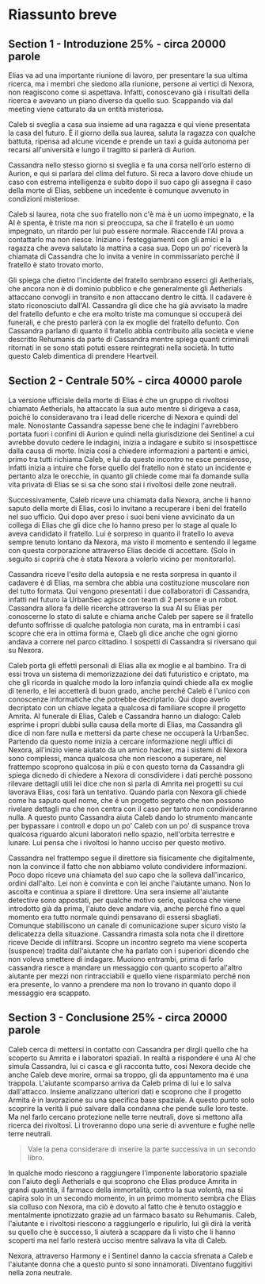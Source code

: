 # Riassunto breve

## Section 1 - Introduzione 25% - circa 20000 parole

Elias va ad una importante riunione di lavoro, per presentare la sua ultima ricerca, ma i membri che siedono alla riunione, persone ai vertici di Nexora, non reagiscono come si aspettava. Infatti, conoscevano già i risultati della ricerca e avevano un piano diverso da quello suo. Scappando via dal meeting viene catturato da un entità misteriosa.

Caleb si sveglia a casa sua insieme ad una ragazza e qui viene presentata la casa del futuro. È il giorno della sua laurea, saluta la ragazza con qualche battuta, ripensa ad alcune vicende e prende un taxi a guida autonoma per recarsi all'università e lungo il tragitto si parlerà di Aurion.

Cassandra nello stesso giorno si sveglia e fa una corsa nell'orlo esterno di Aurion, e qui si parlara del clima del futuro. Si reca a lavoro dove chiude un caso con estrema intelligenza e subito dopo il suo capo gli assegna il caso della morte di Elias, sebbene un incedente è comunque avvenuto in condizioni misteriose.

Caleb si laurea, nota che suo fratello non c'è ma è un uomo impegnato, e la AI è spenta, è triste ma non si preoccupa, sa che il fratello è un uomo impegnato, un ritardo per lui può essere normale. Riaccende l'AI prova a contattarlo ma non riesce. Iniziano i festeggiamenti con gli amici e la ragazza che aveva salutato la mattina a casa sua. Dopo un po' riceverà la chiamata di Cassandra che lo invita a venire in commissariato perchè il fratello è stato trovato morto.

Gli spiega che dietro l'incidente del fratello sembrano esserci gli Aetherials, che ancora non è di dominio pubblico e che generalmente gli Aetherials attaccano convogli in transito e non attaccano dentro le città. Il cadavere è stato riconosciuto dall'AI. Cassandra gli dice che ha già avvisato la madre del fratello defunto e che era molto triste ma comunque si occuperà dei funerali, e che presto parlerà con la ex moglie del fratello defunto. Con Cassandra parlano di quanto il fratello abbia contribuito alla società e viene descritto Rehumanis da parte di Cassandra mentre spiega quanti criminali ritornati in se sono stati potuti essere reintegrati nella società. In tutto questo Caleb dimentica di prendere Heartveil.

## Section 2 - Centrale 50% - circa 40000 parole

La versione ufficiale della morte di Elias è che un gruppo di rivoltosi chiamato Aetherials, ha attaccato la sua auto mentre si dirigeva a casa, poichè lo consideravano tra i lead delle ricerche di Nexora e quindi del male. Nonostante Cassandra sapesse bene che le indagini l'avrebbero portata fuori i confini di Aurion e quindi nella giurisdizione dei Sentinel a cui avrebbe dovuto cedere le indagini, inizia a indagare e subito si insospettisce dalla causa di morte. Inizia cosi a chiedere informazioni a partenti e amici, primo tra tutti richiama Caleb, e lui da questo incontro ne esce pensieroso, infatti inizia a intuire che forse quello del fratello non è stato un incidente e pertanto alza le orecchie, in quanto gli chiede come mai fa domande sulla vita privata di Elias se si sa che sono stai i rivoltosi delle zone neutrali.

Successivamente, Caleb riceve una chiamata dalla Nexora, anche li hanno saputo della morte di Elias, così lo invitano a recuperare i beni del fratello nel suo ufficio. Qui dopo aver preso i suoi beni viene avvicinato da un collega di Elias che gli dice che lo hanno preso per lo stage al quale lo aveva candidato il fratello. Lui è sorpreso in quanto il fratello lo aveva sempre tenuto lontano da Nexora, ma visto il momento e sentendo il legame con questa corporazione attraverso Elias decide di accettare. (Solo in seguito si coprirà che è stata Nexora a volerlo vicino per monitorarlo).

Cassandra riceve l'esito della autopsia e ne resta sorpresa in quanto il cadavere è di Elias, ma sembra che abbia una costituzione muscolare non del tutto formata. Qui vengono presentati i due collaboratori di Cassandra, infatti nel futuro la UrbanSec agisce con team di 2 persone e un robot. Cassandra allora fa delle ricerche attraverso la sua AI su Elias per conoscerne lo stato di salute e chiama anche Caleb per sapere se il fratello defunto soffrisse di qualche patologia non curata, ma in entrambi i casi scopre che era in ottima forma e, Claeb gli dice anche che ogni giorno andava a correre nel parco cittadino. I sospetti di Cassandra si riversano qui su Nexora. 

Caleb porta gli effetti personali di Elias alla ex moglie e al bambino. Tra di essi trova un sistema di memorizzazione dei dati futuristico e criptato, ma che gli ricorda in qualche modo la loro infanzia quindi chiede alla ex moglie di tenerlo, e lei accetterà di buon grado, anche perché Caleb é l'unico con conoscenze informatiche che potrebbe decriptarlo. Qui dopo averlo decriptato con un chiave legata a qualcosa di familiare scopre il progetto Amrita. Al funerale di Elias, Caleb e Cassandra hanno un dialogo: Caleb esprime i propri dubbi sulla causa della morte di Elias, ma Cassandra gli dice di non fare nulla e mettersi da parte chese ne occuperà la UrbanSec. Partendo da questo nome inizia a cercare informazione negli uffici di Nexora, all'inizio viene aiutato da un amico hacker, ma i sistemi di Nexora sono complessi, manca qualcosa che non riescono a superare, nel frattempo scoprono qualcosa in più e con questo torna da Cassandra gli spiega dicnedo di chiedere a Nexora di consdividere i dati perchè possono rilevare dettagli utili lei dice che non si parla di Amrita nei progetti su cui lavorava Elias, cosi farà un tentativo. Quando parla con Nexora gli chiede come ha saputo quel nome, che é un progetto segreto che non possono rivelare dettagli ma che non centra con il caso per tanto non condivideranno nulla. A questo punto Cassandra aiuta Caleb dando lo strumento mancante per bypassare i controll e dopo un po' Caleb con un po' di suspance trova qualcosa riguardo alcuni laboratori nello spazio, nell'orbita terrestre e lunare. Lui pensa che i rivoltosi lo hanno ucciso per questo motivo.

Cassandra nel frattempo segue il direttore sia fisicamente che digitalmente, non la convince il fatto che non abbiamo voluto condividere informazioni. Poco dopo riceve una chiamata del suo capo che la solleva dall'incarico, ordini dall'alto. Lei non è convinta e con lei anche l'aiutante umano. Non lo ascolta e continua a spiare il direttore. Una sera insieme all'aiutante detective sono appostati, per qualche motivo serio, qualcosa che viene introdotto già da prima, l'aiuto deve andare via, anche perché fino a quel momento era tutto normale quindi pensavano di essersi sbagliati. Comunque stabiliscono un canale di comunicazione super sicuro visto la delicatezza della situazione. Cassandra rimasta sola nota che il direttore riceve Decide di infiltrarsi. Scopre un incontro segreto ma viene scoperta (suspence) tradita dall'aiutante che ha parlato con i superiori dicendo che non voleva smettere di indagare. Muoiono entrambi, prima di farlo cassandra riesce a mandare un messaggio con quanto scoperto al'altro aiutante per mezzi non rintracciabili e quello viene risparmiato perché non era presente, lo vanno a prendere ma non lo trovano in quanto dopo il messaggio era scappato.

## Section 3 - Conclusione 25% - circa 20000 parole

Caleb cerca di mettersi in contatto con Cassandra per dirgli quello che ha scoperto su Amrita e i laboratori spaziali. In realtà a rispondere é una AI che simula Cassandra, lui ci casca e gli racconta tutto, cosi Nexora decide che anche Caleb deve morire, ormai sa troppo, gli da appuntamento ma é una trappola. L'aiutante scomparso arriva da Caleb prima di lui e lo salva dall'attacco. Insieme analizzano ulteriori dati e scoprono che il progetto Armita è in lavorazione su una specifica base spaziale. A questo punto solo scoprire la verità li può salvare dalla condanna che pende sulle loro teste. Ma nel farlo cercano protezione nelle terre neutrali, dove si mettono alla ricerca dei rivoltosi. Li troveranno dopo una serie di avventure e fughe nelle terre neutrali.

> Vale la pena considerare di inserire la parte successiva in un secondo libro.

In qualche modo riescono a raggiungere l'imponente laboratorio spaziale con l'aiuto degli Aetherials e qui scoprono che Elias produce Amrita in grandi quantità, il farmaco della immortalità, contro la sua volontà, ma si capira solo in un secondo momento, in un primo momento sembra che Elias sia colluso con Nexora, ma ciò è dovuto al fatto che è tenuto ostaggio e mentalmente ipnotizzato grazie ad un farmaco basato su Rehumanis. Caleb, l'aiutante e i rivoltosi riescono a raggiungerlo e ripulirlo, lui gli dirà la verità su quello che è successo, li aiuterà a scappare da li visto che li hanno scoperti ma nel farlo resterà ucciso mentre salvava la vita di Caleb.

Nexora, attraverso Harmony e i Sentinel danno la caccia sfrenata a Caleb e l'aiutante donna che a questo punto si sono innamorati. Diventano fuggitivi nella zona neutrale.